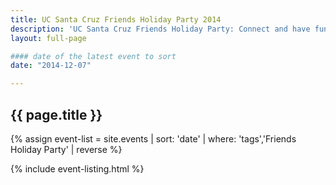 ```yaml
---
title: UC Santa Cruz Friends Holiday Party 2014
description: 'UC Santa Cruz Friends Holiday Party: Connect and have fun with UC Santa Cruz'
layout: full-page

#### date of the latest event to sort
date: "2014-12-07"

---
```

<section id="main-content">
<div class="grid-container large">
<section class="heading">
<h2 class="underline">{{ page.title }}</h2>
</section>

<div class="events-card-list fade-out-siblings">
{% assign event-list = site.events | sort: 'date' | where: 'tags','Friends Holiday Party' | reverse %}

{% include event-listing.html %}
